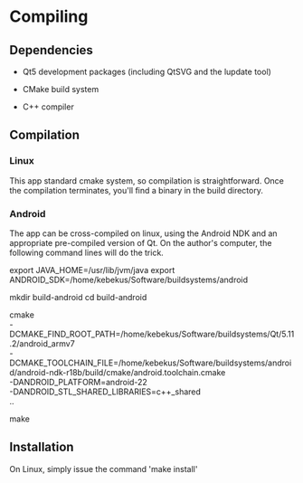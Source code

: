 # Compiling

## Dependencies

* Qt5 development packages (including QtSVG and the lupdate tool)

* CMake build system

* C++ compiler


## Compilation

### Linux

This app standard cmake system, so compilation is straightforward. Once the
compilation terminates, you'll find a binary in the build directory.


### Android

The app can be cross-compiled on linux, using the Android NDK and an appropriate
pre-compiled version of Qt. On the author's computer, the following command
lines will do the trick.

export JAVA_HOME=/usr/lib/jvm/java
export ANDROID_SDK=/home/kebekus/Software/buildsystems/android

mkdir build-android
cd build-android

cmake \
-DCMAKE_FIND_ROOT_PATH=/home/kebekus/Software/buildsystems/Qt/5.11.2/android_armv7 \
-DCMAKE_TOOLCHAIN_FILE=/home/kebekus/Software/buildsystems/android/android-ndk-r18b/build/cmake/android.toolchain.cmake \
-DANDROID_PLATFORM=android-22 \
-DANDROID_STL_SHARED_LIBRARIES=c++_shared \
..

make


## Installation

On Linux, simply issue the command 'make install'
